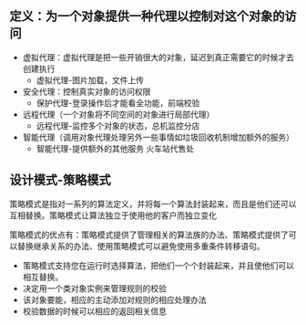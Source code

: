 ## 定义：为一个对象提供一种代理以控制对这个对象的访问

- 虚拟代理：虚拟代理是把一些开销很大的对象，延迟到真正需要它的时候才去创建执行
    - 虚拟代理-图片加载，文件上传
- 安全代理：控制真实对象的访问权限
    - 保护代理-登录操作后才能看全功能，前端校验
- 远程代理（一个对象将不同空间的对象进行局部代理）
    - 远程代理-监控多个对象的状态，总机监控分店
- 智能代理（调用对象代理处理另外一些事情如垃圾回收机制增加额外的服务）
    - 智能代理-提供额外的其他服务 火车站代售处


## 设计模式-策略模式
策略模式是指对一系列的算法定义，并将每一个算法封装起来，而且是他们还可以互相替换。策略模式让算法独立于使用他的客户而独立变化

策略模式的优点有：策略模式提供了管理相关的算法族的办法、策略模式提供了可以替换继承关系的办法、使用策略模式可以避免使用多重条件转移语句。

- 策略模式支持您在运行时选择算法，把他们一个个封装起来，并且使他们可以相互替换。
- 决定用一个类对象实例来管理规则的校验
- 该对象要能，相应的主动添加对规则的相应处理办法
- 校验数据的时候可以相应的返回相关信息